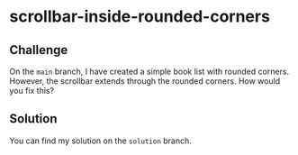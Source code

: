 # scrollbar-inside-rounded-corners

## Challenge

On the `main` branch, I have created a simple book list with rounded corners. However, the scrollbar
extends through the rounded corners. How would you fix this?

## Solution

You can find my solution on the `solution` branch.
